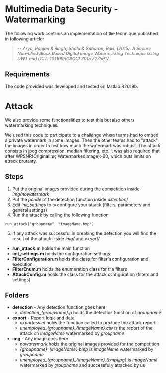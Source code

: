 # Multimedia Data Security - Watermarking

The following work contains an implementation of the technique published in following article: 
>
> -- <cite>Arya, Ranjan & Singh, Shalu & Saharan, Ravi. (2015). A Secure Non-blind Block Based Digital Image Watermarking Technique Using DWT and DCT. 10.1109/ICACCI.2015.7275917. </cite>

## Requirements
The code provided was developed and tested on Matlab R2019b.

# Attack
We also provide some functionalities to test this but also others watermarking techniques.

We used this code to participate to a challange where teams had to embed a private watermark in some images. Then the other teams had to "attack" the images
 in order to test how much the watermark was robust. The attack consists in jpeg compression, median filtering, etc. It was also required that after WPSNR(OriginalImg,WatermarkedImage)>60,
which puts limits on attack brutality.

## Steps

1. Put the original images provided during the competition inside *img/nowatermark*
2. Put the *pcode* of the detection function inside *detection/*
3. Edit *init_settings* to to configure your attack (filters, parameters and general settings)
4. Run the attack by calling the following function
```
run_attack("groupname", "imageName.bmp")
```
5. If any attack was successful in breaking the detection you will find the result of the attack inside *img/* and *export/*
* **run_attack.m** holds the main function
* **init_settings.m** holds the configuration settings
* **FilterConfiguration.m** holds the class for filter's configuration and execution
* **FilterEnum.m** holds the enumeration class for the filters
* **AttackConfig.m** holds the class for the attack configuration (filters and settings)

## Folders

* **detection** - Any detection function goes here
  * *detection_{groupname}.p* holds the detection function of *groupname*
* **export** - Report logic and data
  * *exportcsv.m* holds the function called to produce the attack report
  * *unemployed_{groupname}_{imageName}.csv* is the report of the attack on *imageName* watermarked by *groupname*
* **img** - Any image goes here
  * *nowatermark* holds the original images provided for the competition
  * *{groupname}_{imageName}.bmp* is *imageName* watermarked by *groupname*
  * *unemployed_{groupname}_{imageName}.{bmp|jpg}* is *imageName* watermarked by *groupname* and successfully attacked by us

